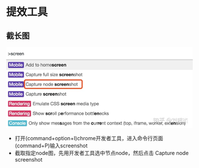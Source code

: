 # 提效工具

## 截长图
![chrom截图.png](img%2Fchrom%E6%88%AA%E5%9B%BE.png)
- 打开(command+option+I)chrome开发者工具，进入命令行页面(command+P)输入screenshot
- 截取指定node图，先用开发者工具选中节点node，然后点击 Capture node screenshot



